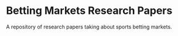 # Betting Markets Research Papers

A repository of research papers taking about sports betting markets.